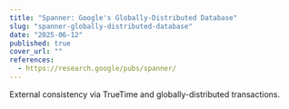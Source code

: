 ```yaml
---
title: "Spanner: Google's Globally-Distributed Database"
slug: "spanner-globally-distributed-database"
date: "2025-06-12"
published: true
cover_url: ""
references:
  - https://research.google/pubs/spanner/
---
```


External consistency via TrueTime and globally-distributed transactions.

